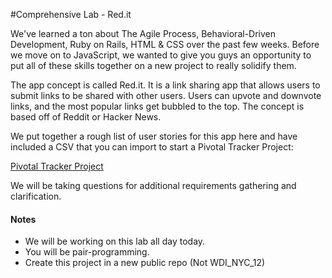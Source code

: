 #Comprehensive Lab - Red.it

We've learned a ton about The Agile Process, Behavioral-Driven Development, Ruby on Rails,  HTML & CSS over the past few weeks. Before we move on to JavaScript, we wanted to give you guys an opportunity to put all of these skills together on a new project to really solidify them.

The app concept is called Red.it. It is a link sharing app that allows users to submit links to be shared with other users. Users can upvote and downvote links, and the most popular links get bubbled to the top. The concept is based off of Reddit or Hacker News.

We put together a rough list of user stories for this app here and have included a CSV that you can import to start a Pivotal Tracker Project:

[Pivotal Tracker Project](https://www.pivotaltracker.com/s/projects/1025320)

We will be taking questions for additional requirements gathering and clarification.

#### Notes

* We will be working on this lab all day today.
* You will be pair-programming.
* Create this project in a new public repo (Not WDI_NYC_12)
